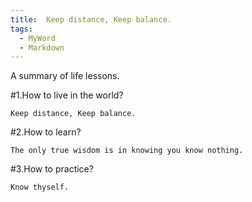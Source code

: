 ```yaml
---
title:  Keep distance, Keep balance.
tags:
  - MyWord
  - Markdown
---
```


A summary of life lessons.

<!---more--->

#1.How to live in the world?
```
Keep distance, Keep balance.
```
#2.How to learn?
```
The only true wisdom is in knowing you know nothing.
```

#3.How to practice?
```
Know thyself.
```
